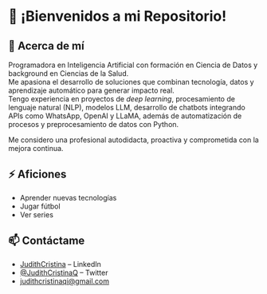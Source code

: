 # 👋 ¡Bienvenidos a mi Repositorio!

## 🚀 Acerca de mí

Programadora en Inteligencia Artificial con formación en Ciencia de Datos y background en Ciencias de la Salud.  
Me apasiona el desarrollo de soluciones que combinan tecnología, datos y aprendizaje automático para generar impacto real.  
Tengo experiencia en proyectos de *deep learning*, procesamiento de lenguaje natural (NLP), modelos LLM, desarrollo de chatbots integrando APIs como WhatsApp, OpenAI y LLaMA, además de automatización de procesos y preprocesamiento de datos con Python.  

Me considero una profesional autodidacta, proactiva y comprometida con la mejora continua.

## ⚡ Aficiones

* Aprender nuevas tecnologías
* Jugar fútbol
* Ver series

## 📫 Contáctame

* [JudithCristina](https://www.linkedin.com/in/judithcristina/) – LinkedIn  
* [@JudithCristinaQ](https://twitter.com/JudithCristinaQ) – Twitter  
* judithcristinaqi@gmail.com  
